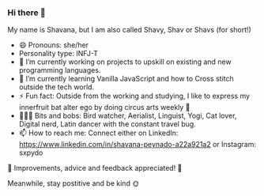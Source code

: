 ### Hi there 👋 
My name is Shavana, but I am also called Shavy, Shav or Shavs (for short!)
- 😄 Pronouns: she/her
- Personality type: INFJ-T
- 🔭 I’m currently working on projects to upskill on existing and new programming languages.
- 🌱 I’m currently learning Vanilla JavaScript and how to Cross stitch outside the tech world.
- ⚡ Fun fact: Outside from the working and studying, I like to express my  innerfruit bat alter ego by doing circus arts weekly 🦇
- 👩🏾‍💻 Bits and bobs: Bird watcher, Aerialist, Linguist, Yogi, Cat lover, Digital nerd, Latin dancer with the constant travel bug.
- 📫 How to reach me: Connect either on LinkedIn: https://www.linkedin.com/in/shavana-peynado-a22a921a2 or Instagram: sxpydo

🔨 Improvements, advice and feedback appreciated! 🔨

Meanwhile, stay postitive and be kind 🌞

<!--
**sxpydo/sxpydo** is a ✨ _special_ ✨ repository because its `README.md` (this file) appears on your GitHub profile.

Here are some ideas to get you started:

- 🔭 I’m currently working on ...
- 🌱 I’m currently learning ...
- 👯 I’m looking to collaborate on ...
- 🤔 I’m looking for help with ...
- 💬 Ask me about ...
- 📫 How to reach me: ...
- 😄 Pronouns: ...
- ⚡ Fun fact: ...
-->
